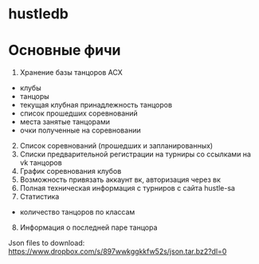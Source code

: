 # hustledb

# Основные фичи
1. Хранение базы танцоров АСХ
  * клубы
  * танцоры
  * текущая клубная принадлежность танцоров
  * список прошедших соревнований
  * места занятые танцорами
  * очки полученные на соревновании
2. Список соревнований (прошедших и запланированных)
3. Списки предварительной регистрации на турниры со ссылками на vk танцоров
4. График соревнования клубов
5. Возможность привязать аккаунт вк, авторизация через вк
6. Полная техническая информация с турниров с сайта hustle-sa
7. Статистика
  * количество танцоров по классам
8. Информация о последней паре танцора

Json files to download:
https://www.dropbox.com/s/897wwkggkkfw52s/json.tar.bz2?dl=0